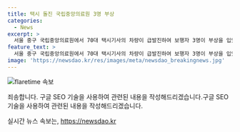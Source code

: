 ```yaml
---
title: 택시 돌진 국립중앙의료원 3명 부상
categories:
  - News
excerpt: >
  서울 중구 국립중앙의료원에서 70대 택시기사의 차량이 급발진하여 보행자 3명이 부상을 입었는데, 부상자 중 1명은 중상을 입었다. 택시기사는 사고 당시 음주 상태가 아니었으며, 경찰은 사고의 정확한 원인을 조사 중이다.
feature_text: >
  서울 중구 국립중앙의료원에서 70대 택시기사의 차량이 급발진하여 보행자 3명이 부상을 입었는데, 부상자 중 1명은 중상을 입었다. 택시기사는 사고 당시 음주 상태가 아니었으며, 경찰은 사고의 정확한 원인을 조사 중이다.
image: 'https://newsdao.kr/res/images/meta/newsdao_breakingnews.jpg'
---
```


<p><img src="https://newsdao.kr/res/images/meta/newsdao_breakingnews.jpg" alt="flaretime 속보" /></p>

<p>죄송합니다. 구글 SEO 기술을 사용하여 관련된 내용을 작성해드리겠습니다.구글 SEO 기술을 사용하여 관련된 내용을 작성해드리겠습니다.</p>
실시간 뉴스 속보는, <a href="https://newsdao.kr" rel="dofollow">https://newsdao.kr</a>



